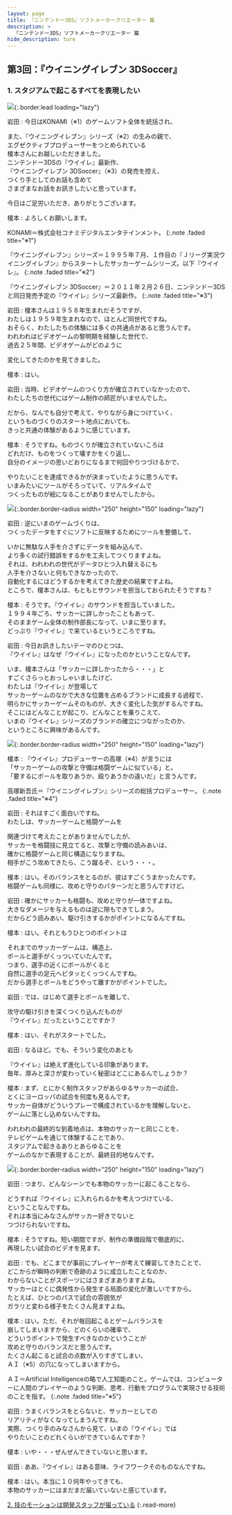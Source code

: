 ```yaml
---
layout: page
title: 『ニンテンドー3DS』ソフトメーカークリエーター 篇
description: >
  『ニンテンドー3DS』ソフトメーカークリエーター 篇
hide_description: ture
---
```


## 第3回：『ウイニングイレブン 3DSoccer』

### 1. スタジアムで起こるすべてを表現したい

![](/interviews/jp/3ds/creators/vol1/img/mainvisual1.jpg){:.border.lead loading="lazy"}

岩田
: 今日はKONAMI（※1）のゲームソフト全体を統括され、<br>

また、『ウイニングイレブン』シリーズ（※2）の生みの親で、<br>エグゼクティブプロデューサーをつとめられている<br>榎本さんにお越しいただきました。<br>ニンテンドー3DSの『ウイイレ』最新作、<br>『ウイニングイレブン 3DSoccer』（※3）の発売を控え、<br>つくり手としてのお話も含めて<br>さまざまなお話をお訊きしたいと思っています。<br>

今日はご足労いただき、ありがとうございます。

榎本
: よろしくお願いします。

KONAMI＝株式会社コナミデジタルエンタテインメント。
{:.note .faded title="※1"}

『ウイニングイレブン』シリーズ＝１９９５年７月、１作目の『Ｊリーグ実況ウイニングイレブン』からスタートしたサッカーゲームシリーズ。以下『ウイイレ』。
{:.note .faded title="※2"}

『ウイニングイレブン 3DSoccer』＝２０１１年２月２６日、ニンテンドー3DSと同日発売予定の『ウイイレ』シリーズ最新作。
{:.note .faded title="※3"}

岩田
: 榎本さんは１９５８年生まれだそうですが、<br>わたしは１９５９年生まれなので、ほとんど同世代ですね。<br>おそらく、わたしたちの体験には多くの共通点があると思うんです。<br>われわれはビデオゲームの黎明期を経験した世代で、<br>過去２５年間、ビデオゲームがどのように<br>

変化してきたのかを見てきました。

榎本
: はい。

岩田
: 当時、ビデオゲームのつくり方が確立されていなかったので、<br>わたしたちの世代にはゲーム制作の師匠がいませんでした。<br>

だから、なんでも自分で考えて、やりながら身につけていく、<br>というものづくりのスタート地点においても、<br>きっと共通の体験があるように感じています。

榎本
: そうですね。ものづくりが確立されていないころは<br>どれだけ、ものをつくって壊すかをくり返し、<br>自分のイメージの思いどおりになるまで何回やりつづけるかで、<br>

やりたいことを達成できるかが決まっていたように思うんです。<br>いまみたいにツールがそろっていて、リアルタイムで<br>つくったものが絵になることがありませんでしたから。

![](/interviews/jp/3ds/creators/vol1/img/photo1.jpg){:.border.border-radius width="250" height="150"  loading="lazy"}

岩田
: 逆にいまのゲームづくりは、<br>つくったデータをすぐにソフトに反映するためにツールを整備して、<br>

いかに無駄な人手を介さずにデータを組み込んで、<br>より多くの試行錯誤をするかを工夫してつくりますよね。<br>それは、われわれの世代がデータひとつ入れ替えるにも<br>人手を介さないと何もできなかったので、<br>自動化するにはどうするかを考えてきた歴史の結果ですよね。<br>ところで、榎本さんは、もともとサウンドを担当しておられたそうですね？

榎本
: そうです。『ウイイレ』のサウンドを担当していました。<br>１９９４年ごろ、サッカーに詳しかったこともあって、<br>そのままゲーム全体の制作部長になって、いまに至ります。<br>どっぷり『ウイイレ』で来ているというところですね。

岩田
: 今日お訊きしたいテーマのひとつは、<br>『ウイイレ』はなぜ『ウイイレ』になったのかということなんです。<br>

いま、榎本さんは「サッカーに詳しかったから・・・」と<br>すごくさらっとおっしゃいましたけど、<br>わたしは『ウイイレ』が登場して<br>サッカーゲームのなかで大きな位置を占めるブランドに成長する過程で、<br>明らかにサッカーゲームそのものが、大きく変化した気がするんですね。<br>そこにはどんなことが起こり、どんなことを乗りこえて、<br>いまの『ウイイレ』シリーズのブランドの確立につながったのか、<br>というところに興味があるんです。

![](/interviews/jp/3ds/creators/vol1/img/photo2.jpg){:.border.border-radius width="250" height="150"  loading="lazy"}

榎本
: 『ウイイレ』プロデューサーの高塚（※4）が言うには<br>「サッカーゲームの攻撃と守備は格闘ゲームに似ている」と。<br>「要するにボールを取りあうか、殴りあうかの違いだ」と言うんです。

高塚新吾氏＝『ウイニングイレブン』シリーズの総括プロデューサー。
{:.note .faded title="※4"}

岩田
: それはすごく面白いですね。<br>わたしは、サッカーゲームと格闘ゲームを<br>

関連づけて考えたことがありませんでしたが、<br>サッカーを格闘技に見立てると、攻撃と守備の読みあいは、<br>確かに格闘ゲームと同じ構造になりますね。<br>相手がこう攻めてきたら、こう蹴るぞ、という・・・。

榎本
: はい。そのバランスをとるのが、彼はすごくうまかったんです。<br>格闘ゲームも同様に、攻めと守りのパターンだと思うんですけど。

岩田
: 確かにサッカーも格闘も、攻めと守りが一体ですよね。<br>大きなダメージを与えるものは逆に隙もできてしまう。<br>だからどう読みあい、駆け引きするかがポイントになるんですね。

榎本
: はい。それともうひとつのポイントは<br>

それまでのサッカーゲームは、構造上、<br>ボールと選手がくっついていたんです。<br>つまり、選手の近くにボールがくると<br>自然に選手の足元へピタッとくっつくんですね。<br>だから選手とボールをどうやって離すかがポイントでした。

岩田
: では、はじめて選手とボールを離して、<br>

攻守の駆け引きを深くつくり込んだものが<br>『ウイイレ』だったということですか？

榎本
: はい、それがスタートでした。

岩田
: なるほど。でも、そういう変化のあとも<br>

『ウイイレ』は絶えず進化している印象があります。<br>毎年、厚みと深さが変わっていく秘密はどこにあるんでしょうか？

榎本
: まず、とにかく制作スタッフがあらゆるサッカーの試合、<br>とくにヨーロッパの試合を何度も見るんです。<br>サッカー自体がどういうプレーで構成されているかを理解しないと、<br>ゲームに落とし込めないんですね。<br>

われわれの最終的な到着地点は、本物のサッカーと同じことを、<br>テレビゲームを通じて体験することであり、<br>スタジアムで起きるありとあらゆることを<br>ゲームのなかで表現することが、最終目的地なんです。

![](/interviews/jp/3ds/creators/vol1/img/photo3.jpg){:.border.border-radius width="250" height="150"  loading="lazy"}

岩田
: つまり、どんなシーンでも本物のサッカーに起こることなら、<br>

どうすれば『ウイイレ』に入れられるかを考えつづけている、<br>ということなんですね。<br>それは本当にみなさんがサッカー好きでないと<br>つづけられないですね。

榎本
: そうですね。短い期間ですが、制作の準備段階で徹底的に、<br>再現したい試合のビデオを見ます。

岩田
: でも、どこまでが事前にプレイヤーが考えて練習してきたことで、<br>どこからが瞬時の判断で奇跡のように成立したことなのか、<br>わからないことがスポーツにはさまざまありますよね。<br>サッカーはとくに偶発性から発生する局面の変化が激しいですから。<br>たとえば、ひとつのパスで試合の雰囲気が<br>ガラリと変わる様子をたくさん見ますよね。

榎本
: はい。ただ、それが毎回起こるとゲームバランスを<br>崩してしまいますから、どのくらいの確率で、<br>どういうポイントで発生すべきなのかということが<br>攻めと守りのバランスだと思うんです。<br>たくさん起こると試合の点数が入りすぎてしまい、<br>ＡＩ（※5）の穴になってしまいますから。

ＡＩ＝Artificial Intelligenceの略で人工知能のこと。ゲームでは、コンピューターに人間のプレイヤーのような判断、思考、行動をプログラムで実現させる技術のことを指す。
{:.note .faded title="※5"}

岩田
: うまくバランスをとらないと、サッカーとしての<br>リアリティがなくなってしまうんですね。<br>実際、つくり手のみなさんから見て、いまの『ウイイレ』では<br>やりたいことのどれくらいができているんですか？

榎本
: いや・・・ぜんぜんできていないと思います。

岩田
: ああ、『ウイイレ』はある意味、ライフワークそのものなんですね。

榎本
: はい。本当に１０何年やってきても、<br>本物のサッカーにはまだまだ届いていないと感じています。



[2. 技のモーションは開発スタッフが撮っている](2.md)
{:.read-more}

